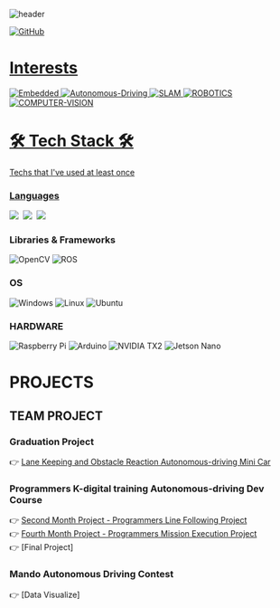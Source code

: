![header](https://capsule-render.vercel.app/api?type=rect&color=timeGradient&height=250&section=header&text=Ko%20Seram%20&fontAlign=30&fontSize=90&textBg=true&animation=fadeIn&fontAlignY=50&desc=SLAM%20마스터가%20되고싶은%20대학생&descAlignY=51&descAlign=75)

<a href=https://github.com/Seram-Ko/>![GitHub](https://img.shields.io/badge/github-%23121011.svg?style=for-the-badge&logo=github&logoColor=white)
<!--
<a href=https://www.linkedin.com/in//>![LinkedIn](https://img.shields.io/badge/linkedin-%230077B5.svg?style=for-the-badge&logo=linkedin&logoColor=white)
<a href=https:/>![Notion](https://img.shields.io/badge/Notion-%23000000.svg?style=for-the-badge&logo=notion&logoColor=white)
-->
<h1 align="left"> Interests </h1>

![Embedded](https://img.shields.io/badge/Embedded-FCC624.svg?style=for-the-badge&logo=Embedded&logoColor=white)
![Autonomous-Driving](https://img.shields.io/badge/AutonomousDriving-%23D00000.svg?style=for-the-badge&logo=AutonomousDriving&logoColor=white)
![SLAM](https://img.shields.io/badge/SLAM-%23EE4C2C.svg?style=for-the-badge&logo=SLAM&logoColor=white)
![ROBOTICS](https://img.shields.io/badge/ROBOTICS-%230A0FF9.svg?style=for-the-badge&logo=ROBOTICS&logoColor=white)
![COMPUTER-VISION](https://img.shields.io/badge/COMPUTERVISION-%23FF6F00.svg?style=for-the-badge&logo=COMPUTERVISION&logoColor=white)

<h1 align="left">🛠 Tech Stack 🛠</h1>

<p align="left"> Techs that I've used at least once </p>

<h3>Languages</h3>
<p align="left">
  <img src="https://img.shields.io/badge/Python-3766AB?style=flat-square&logo=Python&logoColor=white"/></a>&nbsp 
  <img src="https://img.shields.io/badge/C++-00599C?style=flat-square&logo=C%2B%2B&logoColor=white"/></a>&nbsp 
  <img src="https://img.shields.io/badge/C-A8B9CC?style=flat-square&logo=C&logoColor=white"/></a>&nbsp  
</p>

<h3>Libraries & Frameworks</h3>

  ![OpenCV](https://img.shields.io/badge/opencv-%23white.svg?style=for-the-badge&logo=opencv&logoColor=white)
  ![ROS](https://img.shields.io/badge/ros-%230A0FF9.svg?style=for-the-badge&logo=ros&logoColor=white)

<h3>OS</h3>

  ![Windows](https://img.shields.io/badge/Windows-0078D6?style=for-the-badge&logo=windows&logoColor=white)
  ![Linux](https://img.shields.io/badge/Linux-FCC624?style=for-the-badge&logo=linux&logoColor=black)
  ![Ubuntu](https://img.shields.io/badge/Ubuntu-E95420?style=for-the-badge&logo=ubuntu&logoColor=white)

<h3>HARDWARE</h3>

  ![Raspberry Pi](https://img.shields.io/badge/-RaspberryPi-C51A4A?style=for-the-badge&logo=Raspberry-Pi)
  ![Arduino](https://img.shields.io/badge/-Arduino-00979D?style=for-the-badge&logo=Arduino&logoColor=white)
  ![NVIDIA TX2](https://img.shields.io/badge/-NVIDIATX2-FCC624?style=for-the-badge&logo=amp)
  ![Jetson Nano](https://img.shields.io/badge/-JetsonNano-E95420?style=for-the-badge&logo=amp)
<br>

# PROJECTS
## TEAM PROJECT
### Graduation Project
:point_right: [Lane Keeping and Obstacle Reaction Autonomous-driving Mini Car](https://github.com/Seram-Ko/Univ-Capstone-Design) 

### Programmers K-digital training Autonomous-driving Dev Course
:point_right: [Second Month Project - Programmers Line Following Project](https://github.com/PROGRAMMERS-TEAM-C/Project2)<br>
:point_right: [Fourth Month Project - Programmers Mission Execution Project](https://github.com/PROGRAMMERS-TEAM-C/Project4)<br>
:point_right: [Final Project]<!--(https://github.com/choyoungjin0928/Final_Project_TeamB)--> 

### Mando Autonomous Driving Contest
:point_right: [Data Visualize]<!--(https://github.com/choyoungjin0928/python_visualize_project)--> 


